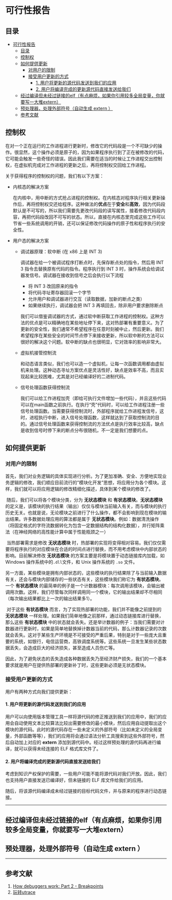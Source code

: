# 可行性报告
## 目录
- [可行性报告](#可行性报告)
  - [目录](#目录)
  - [控制权](#控制权)
  - [如何提供更新](#如何提供更新)
    - [对用户的限制](#对用户的限制)
    - [接受用户更新的方式](#接受用户更新的方式)
      - [1. 用户将更新的源代码发送到我们的应用](#1-用户将更新的源代码发送到我们的应用)
      - [2. 用户将编译完成的更新源代码直接发送给我们](#2-用户将编译完成的更新源代码直接发送给我们)
  - [经过编译但未经过链接的elf（有点麻烦，如果你引用较多全局变量，你就要写一大堆extern）](#经过编译但未经过链接的elf（有点麻烦，如果你引用较多全局变量，你就要写一大堆extern）)
  - [预处理器，处理外部符号（自动生成 extern ）](#预处理器，处理外部符号（自动生成-extern-）)
  - [参考文献](#参考文献)
## 控制权

在对一个正在运行的工作进程进行更新时，修改它的代码段是一个不可缺少的操作。很显然，这个操作必须是原子的，因为如果程序执行到了正在被修改的代码，它可能会触发一些奇怪的错误。因此我们需要在适当的时候让工作进程交出控制权，在虚拟机完成对工作进程的更新之后，再将控制权交回给工作进程。

关于获得程序的控制权的问题，我们有以下方案：

* 内核态的解决方案

  在内核中，用中断的方式抢占进程的控制权。在内核态对程序执行相关更新操作后，再将控制权交还给程序。这种做法的**优点**在于**安全**和**高效**，因为代码段默认是不可写的，所以我们需要先更改代码段的读写属性，接着修改代码段内容，再把代码段改回不可写的状态。所以，直接在内核态里完成这些工作可以节省一些系统调用的开销，还可以保证修改代码操作的原子性和程序执行的安全性。

* 用户态的解决方案

  * 调试器原理：软中断 (在 x86 上是 INT 3)

    调试器在给一个被调试程序打断点时，先保存断点处的指令，然后用 INT 3 指令去替换原有代码的指令。程序执行到 INT 3 时，操作系统会给调试器发信号。调试器在接收到信号之后会执行以下流程

    * 将 INT 3 改回原来的指令
    * 将代码寻址寄存器回滚一个字节
    * 允许用户和调试器进行交互（读取数据，加新的断点之类）
    * 如果继续执行，调试器会把 INT 3 再填回去，除非用户要求删除断点

    我们可以借鉴调试器的方式，通过软中断获取工作进程的控制权。这种方法的优点是可以精确地在某些地址停下来，这对热部署有重要意义。为了更新的安全性，我们通常不希望程序在任意时刻被中止，然后更新。我们希望程序在某些安全的时间节点停下来接收更新，所以软中断的方法可以很好的解决这个问题。软中断的缺点也很明显，它对效率的影响非常大。

  * 虚拟机接管控制流

    和动态语言类似，我们也可以造一个虚拟机，让每一次函数调用都由虚拟机来处理。这种动态寻址方案优点是灵活性好，缺点是效率不高，而且实现起来比较困难，尤其是对已经编译好的二进制代码。

  * 信号处理函数获得控制流

    我们可以给工作进程加壳（即给可执行文件增加一些代码），并且这些代码可以在main函数之前执行。在执行“壳”代码时，可以给工作进程注册一些信号处理函数。当需要获得控制流时，外部程序就给工作进程发信号，这时，进程执行中断，进入信号处理函数，这样就达到了获取控制流的目的。通过信号处理函数来获得控制流的方法优点是执行效率比较高，缺点是收到信号时停下来的断点分布很随机，不一定是我们想要的点。

## 如何提供更新

### 对用户的限制

​    首先，我们对业务逻辑的具体实现进行分析。为了更加准确、安全、方便地实现业务逻辑的修改，我们顺应目前流行的”模块化开发”思想，将应用分为各个模块。这样，我们就可以将应用逻辑的修改精细化描述，具体到某个模块的修改了。

​    随后，我们可以将各个模块分类，分为 **无状态模块** 和 **有状态模块**。**无状态模块** 的定义是，该模块的执行结果（输出）仅仅与模块当前输入有关，而与模块的执行历史无关。也就是说，无论模块之前进行了什么操作，都不会影响到现在模块的输出结果。许多数据处理应用的算法都是属于 **无状态模块**。例如：数据清洗操作（将固定格式的字符流数据转化为包含一定数据结构的结构化数据），并行矩阵乘法（在神经网络的高性能计算中属于性能瓶颈之一）

​    当热部署需求是修改 **无状态模块** 时，热部署的实现将变得相对容易。我们仅仅需要将程序执行的对应模块在合适的时间点进行替换，而不用考虑模块中内部状态的影响。目前解决修改 **无状态模块** 的方案主要是将模块置于动态链接库内加载，如 Windows 操作系统中的`.dll`文件，和 Unix 操作系统的 `.so` 文件。

​    另一方面，某些模块是拥有内部状态的，这些模块的执行结果除了与当前输入数据有关，还会与模块内部储存的一些状态有关，这些模块我们称它为 **有状态模块**。一个 **有状态模块** 的最简单的例子是一个计数器模块：每次调用该模块，会输出被调用次数。这样，我们尽管每次同样调用同一个模块，它的输出结果却不尽相同（每次输出结果都比上一次的输出结果多1）。

​    对于这些 **有状态模块** 而言，为了实现热部署的功能，我们并不能像之前提到的 **无状态模块** 一样处理。如果我们简单地像之前那样，通过动态链接库进行替换，那么这些 **有状态模块** 中的状态就会丢失。还是举计数器的例子：当我们需要对计数器进行更新时，如果是简单地替换掉计数器当前的代码，那么计数器记录的次数就会丢失。这对于某些生产环境是不可接受的严重后果，特别是对于一些庞大且重要的系统，如银行，电信运营商，高铁调度系统等。这些系统一旦发生某些状态数据丢失，会造成巨大的经济损失，甚至造成人员伤亡等。

​    因此，为了避免状态的丢失造成各种数据丢失乃至经济财产损失，我们的一个基本要求就是用户在提供热部署的更新补丁时，这些更新必须是无状态模块。

### 接受用户更新的方式

用户有两种方式向我们提供更新：

#### 1. 用户将更新的源代码发送到我们的应用

用户可以向使用版本管理工具一样将源代码的修正推送到我们的应用中，我们的应用会自动使用文本比较算法比较出需要修改的最小模块，然后应用自动提取出这个模块的源代码。此时的源代码存在一些未定义的外部符号（比如未定义的全局变量，外部函数等等），我们的应用将会通过语法分析工具搜索到这些外部符号，然后自动加上对应的 **extern** 添加到源代码中。经过这样预处理的源代码再进行编译，就可以获得未经连接的 ELF 格式库文件了。

#### 2. 用户将编译完成的更新源代码直接发送给我们

考虑到知识产权保护的需要，一些用户可能不能将源代码对我们开放。因此，我们也支持用户直接发送已编译好，但未链接的 ELF 库文件给我们的应用。


随后，将该源代码编译成未经过链接的目标代码文件，并与原来的程序进行动态链接。

----

## 经过编译但未经过链接的elf（有点麻烦，如果你引用较多全局变量，你就要写一大堆extern）
## 预处理器，处理外部符号（自动生成 extern ）

----

## 参考文献
1.  [How debuggers work: Part 2 - Breakpoints](https://eli.thegreenplace.net/2011/01/27/how-debuggers-work-part-2-breakpoints)
2.  [玩转utrace](https://www.ibm.com/developerworks/cn/linux/l-cn-utrace/)